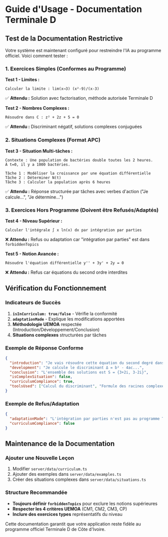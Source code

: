 # Guide d'Usage - Documentation Terminale D

## Test de la Documentation Restrictive

Votre système est maintenant configuré pour restreindre l'IA au programme officiel. Voici comment tester :

### 1. Exercices Simples (Conformes au Programme)

**Test 1 - Limites :**
```
Calculer la limite : lim(x→3) (x²-9)/(x-3)
```
✅ **Attendu :** Solution avec factorisation, méthode autorisée Terminale D

**Test 2 - Nombres Complexes :**
```
Résoudre dans C : z² + 2z + 5 = 0
```
✅ **Attendu :** Discriminant négatif, solutions complexes conjuguées

### 2. Situations Complexes (Format APC)

**Test 3 - Situation Multi-tâches :**
```
Contexte : Une population de bactéries double toutes les 2 heures.
À t=0, il y a 1000 bactéries.

Tâche 1 : Modéliser la croissance par une équation différentielle
Tâche 2 : Déterminer N(t)
Tâche 3 : Calculer la population après 6 heures
```
✅ **Attendu :** Réponse structurée par tâches avec verbes d'action ("Je calcule...", "Je détermine...")

### 3. Exercices Hors Programme (Doivent être Refusés/Adaptés)

**Test 4 - Niveau Supérieur :**
```
Calculer l'intégrale ∫ x ln(x) dx par intégration par parties
```
❌ **Attendu :** Refus ou adaptation car "intégration par parties" est dans `forbiddenTopics`

**Test 5 - Notion Avancée :**
```
Résoudre l'équation différentielle y'' + 3y' + 2y = 0
```
❌ **Attendu :** Refus car équations du second ordre interdites

## Vérification du Fonctionnement

### Indicateurs de Succès
1. **`isInCurriculum: true/false`** - Vérifie la conformité
2. **`adaptationMade`** - Explique les modifications apportées
3. **Méthodologie UEMOA** respectée (Introduction/Développement/Conclusion)
4. **Situations complexes** structurées par tâches

### Exemple de Réponse Conforme
```json
{
  "introduction": "Je vais résoudre cette équation du second degré dans C...",
  "development": "Je calcule le discriminant Δ = b² - 4ac...",
  "conclusion": "L'ensemble des solutions est S = {3+2i, 3-2i}",
  "isComplexSituation": false,
  "curriculumCompliance": true,
  "toolsUsed": ["Calcul du discriminant", "Formule des racines complexes"]
}
```

### Exemple de Refus/Adaptation
```json
{
  "adaptationMade": "L'intégration par parties n'est pas au programme Terminale D. Je propose plutôt de calculer une primitive par reconnaissance de forme.",
  "curriculumCompliance": false
}
```

## Maintenance de la Documentation

### Ajouter une Nouvelle Leçon
1. Modifier `server/data/curriculum.ts`
2. Ajouter des exemples dans `server/data/examples.ts`
3. Créer des situations complexes dans `server/data/situations.ts`

### Structure Recommandée
- **Toujours définir `forbiddenTopics`** pour exclure les notions supérieures
- **Respecter les 4 critères UEMOA** (CM1, CM2, CM3, CP)
- **Inclure des exercices types** représentatifs du niveau

Cette documentation garantit que votre application reste fidèle au programme officiel Terminale D de Côte d'Ivoire.